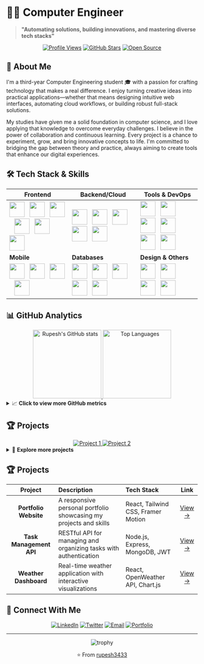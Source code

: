 # 👨‍💻 Computer Engineer

> **"Automating solutions, building innovations, and mastering diverse tech stacks"**

<div align="center">
  
[![Profile Views](https://komarev.com/ghpvc/?username=rupesh3433&style=flat-square&color=7B1FA2&label=PROFILE+VIEWS)](https://github.com/rupesh3433)
[![GitHub Stars](https://img.shields.io/github/stars/rupesh3433?style=flat-square&color=7B1FA2)](https://github.com/rupesh3433)
[![Open Source](https://img.shields.io/badge/OPEN%20SOURCE-❤-7B1FA2?style=flat-square)](https://github.com/rupesh3433)
  
</div>

## 🚀 About Me

I'm a third-year Computer Engineering student 🎓 with a passion for crafting technology that makes a real difference. I enjoy turning creative ideas into practical applications—whether that means designing intuitive web interfaces, automating cloud workflows, or building robust full-stack solutions.

My studies have given me a solid foundation in computer science, and I love applying that knowledge to overcome everyday challenges. I believe in the power of collaboration and continuous learning. Every project is a chance to experiment, grow, and bring innovative concepts to life. I'm committed to bridging the gap between theory and practice, always aiming to create tools that enhance our digital experiences.

## 🛠️ Tech Stack & Skills

<div align="center">
  
| **Frontend** | **Backend/Cloud** | **Tools & DevOps** |
|--------------|-------------------|------------------|
| <img src="https://cdn.jsdelivr.net/gh/devicons/devicon/icons/react/react-original.svg" width="40" height="40"/>&nbsp;&nbsp;&nbsp;<img src="https://cdn.jsdelivr.net/gh/devicons/devicon/icons/html5/html5-original.svg" width="40" height="40"/>&nbsp;&nbsp;&nbsp;<img src="https://cdn.jsdelivr.net/gh/devicons/devicon/icons/css3/css3-original.svg" width="40" height="40"/>&nbsp;&nbsp;&nbsp;<img src="https://cdn.jsdelivr.net/gh/devicons/devicon/icons/flutter/flutter-original.svg" width="40" height="40"/>&nbsp;&nbsp;&nbsp;<img src="https://cdn.jsdelivr.net/gh/devicons/devicon/icons/javascript/javascript-original.svg" width="40" height="40"/>&nbsp;&nbsp;&nbsp;<img src="https://cdn.jsdelivr.net/gh/devicons/devicon/icons/typescript/typescript-original.svg" width="40" height="40"/> | <img src="https://cdn.jsdelivr.net/gh/devicons/devicon/icons/nodejs/nodejs-original.svg" width="40" height="40"/>&nbsp;&nbsp;&nbsp;<img src="https://cdn.jsdelivr.net/gh/devicons/devicon/icons/python/python-original.svg" width="40" height="40"/>&nbsp;&nbsp;&nbsp;<img src="https://cdn.jsdelivr.net/gh/devicons/devicon/icons/azure/azure-original.svg" width="40" height="40"/>&nbsp;&nbsp;&nbsp;<img src="https://cdn.jsdelivr.net/gh/devicons/devicon/icons/java/java-original.svg" width="40" height="40"/>&nbsp;&nbsp;&nbsp;<img src="https://cdn.jsdelivr.net/gh/devicons/devicon/icons/django/django-plain.svg" width="40" height="40"/> | <img src="https://cdn.jsdelivr.net/gh/devicons/devicon/icons/docker/docker-original.svg" width="40" height="40"/>&nbsp;&nbsp;&nbsp;<img src="https://cdn.jsdelivr.net/gh/devicons/devicon/icons/kubernetes/kubernetes-plain.svg" width="40" height="40"/>&nbsp;&nbsp;&nbsp;<img src="https://cdn.jsdelivr.net/gh/devicons/devicon/icons/git/git-original.svg" width="40" height="40"/>&nbsp;&nbsp;&nbsp;<img src="https://cdn.jsdelivr.net/gh/devicons/devicon/icons/terraform/terraform-original.svg" width="40" height="40"/>&nbsp;&nbsp;&nbsp;<img src="https://cdn.jsdelivr.net/gh/devicons/devicon/icons/jenkins/jenkins-original.svg" width="40" height="40"/>&nbsp;&nbsp;&nbsp;<img src="https://cdn.jsdelivr.net/gh/devicons/devicon/icons/gitlab/gitlab-original.svg" width="40" height="40"/> |
| **Mobile** | **Databases** | **Design & Others** |
| <img src="https://cdn.jsdelivr.net/gh/devicons/devicon/icons/android/android-original.svg" width="40" height="40"/>&nbsp;&nbsp;&nbsp;<img src="https://cdn.jsdelivr.net/gh/devicons/devicon/icons/swift/swift-original.svg" width="40" height="40"/>&nbsp;&nbsp;&nbsp;<img src="https://cdn.jsdelivr.net/gh/devicons/devicon/icons/dart/dart-original.svg" width="40" height="40"/>&nbsp;&nbsp;&nbsp;<img src="https://cdn.jsdelivr.net/gh/devicons/devicon/icons/kotlin/kotlin-original.svg" width="40" height="40"/> | <img src="https://cdn.jsdelivr.net/gh/devicons/devicon/icons/mongodb/mongodb-original.svg" width="40" height="40"/>&nbsp;&nbsp;&nbsp;<img src="https://cdn.jsdelivr.net/gh/devicons/devicon/icons/mysql/mysql-original.svg" width="40" height="40"/>&nbsp;&nbsp;&nbsp;<img src="https://cdn.jsdelivr.net/gh/devicons/devicon/icons/postgresql/postgresql-original.svg" width="40" height="40"/>&nbsp;&nbsp;&nbsp;<img src="https://cdn.jsdelivr.net/gh/devicons/devicon/icons/redis/redis-original.svg" width="40" height="40"/>&nbsp;&nbsp;&nbsp;<img src="https://cdn.jsdelivr.net/gh/devicons/devicon/icons/firebase/firebase-plain.svg" width="40" height="40"/> | <img src="https://cdn.jsdelivr.net/gh/devicons/devicon/icons/figma/figma-original.svg" width="40" height="40"/>&nbsp;&nbsp;&nbsp;<img src="https://cdn.jsdelivr.net/gh/devicons/devicon/icons/sass/sass-original.svg" width="40" height="40"/>&nbsp;&nbsp;&nbsp;<img src="https://cdn.jsdelivr.net/gh/devicons/devicon/icons/vscode/vscode-original.svg" width="40" height="40"/>&nbsp;&nbsp;&nbsp;<img src="https://cdn.jsdelivr.net/gh/devicons/devicon/icons/graphql/graphql-plain.svg" width="40" height="40"/> |

</div>

## 📊 GitHub Analytics

<div align="center">
  <a href="https://github.com/rupesh3433">
    <img height="180em" src="https://github-readme-stats.vercel.app/api?username=rupesh3433&show_icons=true&theme=material-palenight&include_all_commits=true&count_private=true" alt="Rupesh's GitHub stats" />
  </a>
  <a href="https://github.com/rupesh3433?tab=repositories">
    <img height="180em" src="https://github-readme-stats.vercel.app/api/top-langs/?username=rupesh3433&layout=compact&langs_count=8&theme=material-palenight" alt="Top Languages" />
  </a>
</div>

<details>
  <summary>📈 <b>Click to view more GitHub metrics</b></summary>
  <div align="center">
    <br>
    <img src="https://github-profile-summary-cards.vercel.app/api/cards/profile-details?username=rupesh3433&theme=nord_dark" alt="GitHub Activity Summary" />
    <br><br>
    <img src="https://github-readme-streak-stats.herokuapp.com/?user=rupesh3433&theme=material-palenight" alt="GitHub Streak Stats" />
    <br><br>
    <img src="https://github-readme-activity-graph.vercel.app/graph?username=rupesh3433&theme=material-palenight" alt="Contribution Graph" />
  </div>
</details>

## 🏆 Projects

<div align="center">
  <a href="https://github.com/rupesh3433/project-name-1">
    <img src="https://github-readme-stats.vercel.app/api/pin/?username=rupesh3433&repo=project-name-1&theme=material-palenight" alt="Project 1" />
  </a>
  <a href="https://github.com/rupesh3433/project-name-2">
    <img src="https://github-readme-stats.vercel.app/api/pin/?username=rupesh3433&repo=project-name-2&theme=material-palenight" alt="Project 2" />
  </a>
</div>

<details>
  <summary>🔎 <b>Explore more projects</b></summary>
  <br>
  
  <div class="project-card">
    <h3>📱 Portfolio Website</h3>
    <p>A responsive personal portfolio showcasing my projects and skills with smooth animations and dark/light mode.</p>
    <div class="tech-stack">
      <img src="https://img.shields.io/badge/React-20232A?style=for-the-badge&logo=react&logoColor=61DAFB" alt="React" />
      <img src="https://img.shields.io/badge/Tailwind_CSS-38B2AC?style=for-the-badge&logo=tailwind-css&logoColor=white" alt="Tailwind" />
      <img src="https://img.shields.io/badge/Framer_Motion-black?style=for-the-badge&logo=framer&logoColor=blue" alt="Framer Motion" />
    </div>
    <div class="project-links">
      <a href="https://github.com/rupesh3433/portfolio">
        <img src="https://img.shields.io/badge/Code-GitHub-blue?style=flat-square&logo=github" alt="GitHub Repo" />
      </a>
      <a href="https://portfolio-demo.com">
        <img src="https://img.shields.io/badge/Live-Demo-green?style=flat-square&logo=vercel" alt="Live Demo" />
      </a>
    </div>
  </div>

  <div class="project-card">
    <h3>☁️ Task Management API</h3>
    <p>RESTful API for managing tasks with user authentication, data validation, and comprehensive documentation.</p>
    <div class="tech-stack">
      <img src="https://img.shields.io/badge/Node.js-339933?style=for-the-badge&logo=nodedotjs&logoColor=white" alt="Node.js" />
      <img src="https://img.shields.io/badge/Express-000000?style=for-the-badge&logo=express&logoColor=white" alt="Express" />
      <img src="https://img.shields.io/badge/MongoDB-47A248?style=for-the-badge&logo=mongodb&logoColor=white" alt="MongoDB" />
    </div>
    <div class="project-links">
      <a href="https://github.com/rupesh3433/task-api">
        <img src="https://img.shields.io/badge/Code-GitHub-blue?style=flat-square&logo=github" alt="GitHub Repo" />
      </a>
      <a href="https://documenter.getpostman.com/view/task-api-docs">
        <img src="https://img.shields.io/badge/API-Docs-orange?style=flat-square&logo=postman" alt="API Docs" />
      </a>
    </div>
  </div>

  <div class="project-card">
    <h3>🌦️ Weather Dashboard</h3>
    <p>Real-time weather application with interactive visualizations, location search, and 5-day forecasts.</p>
    <div class="tech-stack">
      <img src="https://img.shields.io/badge/React-20232A?style=for-the-badge&logo=react&logoColor=61DAFB" alt="React" />
      <img src="https://img.shields.io/badge/Chart.js-FF6384?style=for-the-badge&logo=chart-dot-js&logoColor=white" alt="Chart.js" />
      <img src="https://img.shields.io/badge/API-OpenWeather-orange?style=for-the-badge" alt="OpenWeather API" />
    </div>
    <div class="project-links">
      <a href="https://github.com/rupesh3433/weather-app">
        <img src="https://img.shields.io/badge/Code-GitHub-blue?style=flat-square&logo=github" alt="GitHub Repo" />
      </a>
      <a href="https://weather-app-demo.com">
        <img src="https://img.shields.io/badge/Live-Demo-green?style=flat-square&logo=vercel" alt="Live Demo" />
      </a>
    </div>
  </div>

</details>

<style>
.project-card {
  margin-bottom: 30px;
  padding: 15px;
  border-radius: 8px;
  background-color: #2D2B55;
  border-left: 4px solid #A277FF;
}

.tech-stack {
  margin: 10px 0;
  display: flex;
  gap: 5px;
  flex-wrap: wrap;
}

.project-links {
  margin-top: 15px;
  display: flex;
  gap: 10px;
}

h3 {
  margin-top: 0;
  color: #A277FF;
}
</style>

## 🏆 Projects

<div align="center">
  
| Project | Description | Tech Stack | Link |
|:-------:|:------------|:-----------|:----:|
| **Portfolio Website** | A responsive personal portfolio showcasing my projects and skills | React, Tailwind CSS, Framer Motion | [View →](https://github.com/rupesh3433) |
| **Task Management API** | RESTful API for managing and organizing tasks with authentication | Node.js, Express, MongoDB, JWT | [View →](https://github.com/rupesh3433) |
| **Weather Dashboard** | Real-time weather application with interactive visualizations | React, OpenWeather API, Chart.js | [View →](https://github.com/rupesh3433) |
  
</div>

## 🔗 Connect With Me

<div align="center">
  
[![LinkedIn](https://img.shields.io/badge/LinkedIn-0077B5?style=for-the-badge&logo=linkedin&logoColor=white)](https://linkedin.com/in/yourusername)
[![Twitter](https://img.shields.io/badge/Twitter-1DA1F2?style=for-the-badge&logo=twitter&logoColor=white)](https://twitter.com/yourusername)
[![Email](https://img.shields.io/badge/Email-D14836?style=for-the-badge&logo=gmail&logoColor=white)](mailto:your.email@example.com)
[![Portfolio](https://img.shields.io/badge/Portfolio-000000?style=for-the-badge&logo=About.me&logoColor=white)](https://yourportfolio.com)
  
</div>

---

<div align="center">
  <img src="https://github-profile-trophy.vercel.app/?username=rupesh3433&theme=nord&column=7" alt="trophy"/>
</div>

<div align="center">
  
⭐️ From [rupesh3433](https://github.com/rupesh3433)
  
</div>
